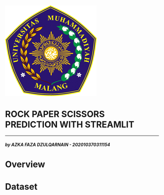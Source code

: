 ![alt text](https://github.com/azkasnape/RPS-Streamlit/blob/main/screenshots/Logo_umm.png)


# **ROCK PAPER SCISSORS PREDICTION WITH STREAMLIT**
___
##### _by AZKA FAZA DZULQARNAIN - 202010370311154_

# Overview
# Dataset
